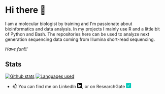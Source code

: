 # Hi there 👋

I am a molecular biologist by training and I'm passionate about bioinformatics and data analysis. In my projects I mainly use R and a little bit of Python and Bash. The repositories here can be used to analyze next generation sequencing data coming from Illumina short-read sequencing.


*Have fun!!!*


## Stats

[![Github stats](https://github-readme-stats.vercel.app/api?username=tschemic&hide=issues,contribs&show_icons=true&theme=dark)](https://github.com/tschemic)
[![Languages used](https://github-readme-stats.vercel.app/api/top-langs/?username=tschemic&exclude_repo=ThinkStats2&theme=dark)](https://github.com/tschemic)


- 📫 You can find me on LinkedIn [![LinkedIn][1.2]][1], or on ResearchGate [![ResearchGate][2.2]][2]


<!-- Icons -->

[1.2]: https://raw.githubusercontent.com/tschemic/tschemic/main/linkedin-3-16.png (LinkedIn icon)
[2.2]: https://raw.githubusercontent.com/tschemic/tschemic/main/RG2.png (ResearchGate icon)

<!-- Links to your social media accounts -->

[1]: https://www.linkedin.com/in/michael-tscherner-81335265/
[2]: https://www.researchgate.net/profile/Michael_Tscherner/



<!--
**tschemic/tschemic** is a ✨ _special_ ✨ repository because its `README.md` (this file) appears on your GitHub profile.

Here are some ideas to get you started:

- 🔭 I’m currently working on ...
- 🌱 I’m currently learning ...
- 👯 I’m looking to collaborate on ...
- 🤔 I’m looking for help with ...
- 💬 Ask me about ...
- 📫 How to reach me: ...
- 😄 Pronouns: ...
- ⚡ Fun fact: ...
-->
